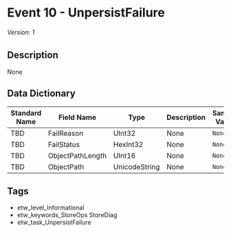 # Event 10 - UnpersistFailure
###### Version: 1

## Description
None

## Data Dictionary
|Standard Name|Field Name|Type|Description|Sample Value|
|---|---|---|---|---|
|TBD|FailReason|UInt32|None|`None`|
|TBD|FailStatus|HexInt32|None|`None`|
|TBD|ObjectPathLength|UInt16|None|`None`|
|TBD|ObjectPath|UnicodeString|None|`None`|

## Tags
* etw_level_Informational
* etw_keywords_StoreOps StoreDiag
* etw_task_UnpersistFailure